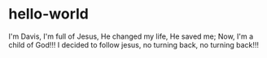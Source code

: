 # hello-world
I'm Davis, I'm full of Jesus, He changed my life, He saved me; Now, I'm a child of God!!!
I decided to follow jesus, no turning back, no turning back!!!
